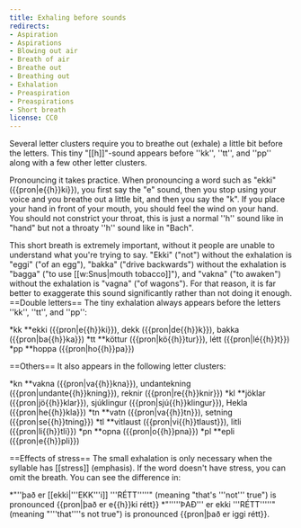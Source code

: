 ```yaml
---
title: Exhaling before sounds
redirects:
- Aspiration
- Aspirations
- Blowing out air
- Breath of air
- Breathe out
- Breathing out
- Exhalation
- Preaspiration
- Preaspirations
- Short breath
license: CC0
---
```


Several letter clusters require you to breathe out (exhale) a little bit before the letters. This tiny "[[h]]"-sound appears before ''kk'', ''tt'', and ''pp'' along with a few other letter clusters.

Pronouncing it takes practice. When pronouncing a word such as "ekki" ({{pron|e{{h}}ki}}), you first say the "e" sound, then you stop using your voice and you breathe out a little bit, and then you say the "k". If you place your hand in front of your mouth, you should feel the wind on your hand. You should not constrict your throat, this is just a normal ''h'' sound like in "hand" but not a throaty ''h'' sound like in "Bach".

This short breath is extremely important, without it people are unable to understand what you're trying to say. "Ekki" ("not") without the exhalation is "eggi" ("of an egg"), "bakka" ("drive backwards") without the exhalation is "bagga" ("to use [[w:Snus|mouth tobacco]]"), and "vakna" ("to awaken") without the exhalation is "vagna" ("of wagons"). For that reason, it is far better to exaggerate this sound significantly rather than not doing it enough.
==Double letters==
The tiny exhalation always appears before the letters ''kk'', ''tt'', and ''pp'':

*kk
**ekki ({{pron|e{{h}}ki}}), dekk ({{pron|de{{h}}k}}), bakka ({{pron|ba{{h}}ka}})
*tt
**köttur ({{pron|kö{{h}}tur}}), létt ({{pron|lé{{h}}t}})
*pp
**hoppa ({{pron|ho{{h}}pa}})

==Others==
It also appears in the following letter clusters:

*kn
**vakna ({{pron|va{{h}}kna}}), undantekning ({{pron|undante{{h}}kning}}), reknir ({{pron|re{{h}}knir}})
*kl
**jöklar ({{pron|jö{{h}}klar}}), sjúklingur ({{pron|sjú{{h}}klingur}}), Hekla ({{pron|he{{h}}kla}})
*tn
**vatn ({{pron|va{{h}}tn}}), setning ({{pron|se{{h}}tning}})
*tl
**vitlaust ({{pron|vi{{h}}tlaust}}), litli ({{pron|li{{h}}tli}})
*pn
**opna ({{pron|o{{h}}pna}})
*pl
**epli ({{pron|e{{h}}pli}})

==Effects of stress==
The small exhalation is only necessary when the syllable has [[stress]] (emphasis). If the word doesn't have stress, you can omit the breath. You can see the difference in:

*"''það er [[ekki|'''EKK'''i]] '''RÉTT'''''" (meaning "that's '''not''' true") is pronounced {{pron|það er e{{h}}ki rétt}}
*"'''''ÞAÐ''' er ekki '''RÉTT'''''" (meaning "'''that'''<nowiki/>'s not true") is pronounced {{pron|það er iggi rétt}}.
